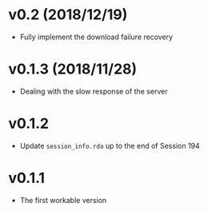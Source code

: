# v0.2 (2018/12/19)

* Fully implement the download failure recovery

# v0.1.3 (2018/11/28)

* Dealing with the slow response of the server

# v0.1.2

* Update `session_info.rda` up to the end of Session 194

# v0.1.1

* The first workable version
